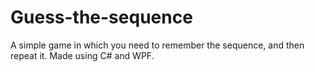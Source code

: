 # Guess-the-sequence
A simple game in which you need to remember the sequence, and then repeat it. Made using C# and WPF.
